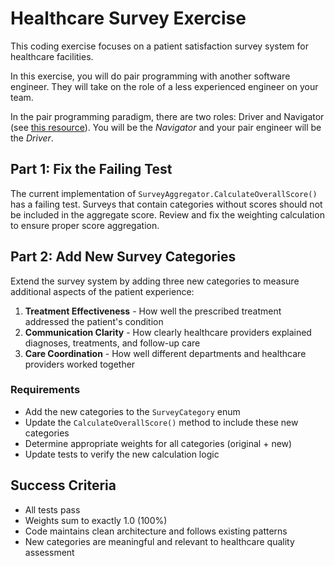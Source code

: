 # Healthcare Survey Exercise

This coding exercise focuses on a patient satisfaction survey system for healthcare facilities.

In this exercise, you will do pair programming with another software engineer. They will take on the role of a less experienced engineer on your team.

In the pair programming paradigm, there are two roles: Driver and Navigator (see [this resource](https://www.industriallogic.com/pages/cheat-sheets/pdfs/Ensemble%20Programming%20Cheat%20Sheet.pdf)). You will be the *Navigator* and your pair engineer will be the *Driver*.

## Part 1: Fix the Failing Test

The current implementation of `SurveyAggregator.CalculateOverallScore()` has a failing test. Surveys that contain categories without scores should not be included in the aggregate score. Review and fix the weighting calculation to ensure proper score aggregation.

## Part 2: Add New Survey Categories

Extend the survey system by adding three new categories to measure additional aspects of the patient experience:

1. **Treatment Effectiveness** - How well the prescribed treatment addressed the patient's condition
2. **Communication Clarity** - How clearly healthcare providers explained diagnoses, treatments, and follow-up care
3. **Care Coordination** - How well different departments and healthcare providers worked together

### Requirements

- Add the new categories to the `SurveyCategory` enum
- Update the `CalculateOverallScore()` method to include these new categories
- Determine appropriate weights for all categories (original + new)
- Update tests to verify the new calculation logic

## Success Criteria

- All tests pass
- Weights sum to exactly 1.0 (100%)
- Code maintains clean architecture and follows existing patterns
- New categories are meaningful and relevant to healthcare quality assessment